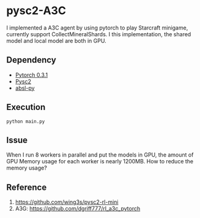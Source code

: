# pysc2-A3C

I implemented a A3C agent by using pytorch to play Starcraft minigame, currently support CollectMineralShards. I this implementation, the shared model and local model are both in GPU.

## Dependency
- [Pytorch 0.3.1](http://pytorch.org/)
- [Pysc2](https://github.com/deepmind/pysc2)
- [absl-py](https://pypi.python.org/pypi/absl-py)

## Execution
```
python main.py
```

## Issue
When I run 8 workers in parallel and put the models in GPU, the amount of GPU Memory usage for each worker is nearly 1200MB. How to reduce the memory usage?



## Reference
1. https://github.com/wing3s/pysc2-rl-mini
2. A3G: https://github.com/dgriff777/rl_a3c_pytorch
